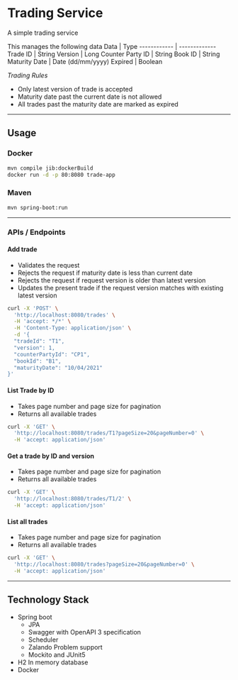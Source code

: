 # Trading Service
A simple trading service

This manages the following data 
Data | Type
------------ | -------------
Trade ID | String
Version | Long
Counter Party ID | String
Book ID | String 
Maturity Date | Date (dd/mm/yyyy)
Expired | Boolean

*Trading Rules*
* Only latest version of trade is accepted
* Maturity date past the current date is not allowed
* All trades past the maturity date are marked as expired

*****
## Usage
### Docker
```bash
mvn compile jib:dockerBuild
docker run -d -p 80:8080 trade-app
```
### Maven
```bash
mvn spring-boot:run
```
---------------------------------------
### APIs / Endpoints
#### Add trade
* Validates the request
* Rejects the request if maturity date is less than current date
* Rejects the request if request version is older than latest version
* Updates the present trade if the request version matches with existing latest version
```bash
curl -X 'POST' \
  'http://localhost:8080/trades' \
  -H 'accept: */*' \
  -H 'Content-Type: application/json' \
  -d '{
  "tradeId": "T1",
  "version": 1,
  "counterPartyId": "CP1",
  "bookId": "B1",
  "maturityDate": "10/04/2021"
}'
```
#### List Trade by ID
* Takes page number and page size for pagination
* Returns all available trades
```bash
curl -X 'GET' \
  'http://localhost:8080/trades/T1?pageSize=20&pageNumber=0' \
  -H 'accept: application/json'
```
#### Get a trade by ID and version
* Takes page number and page size for pagination
* Returns all available trades
```bash
curl -X 'GET' \
  'http://localhost:8080/trades/T1/2' \
  -H 'accept: application/json'
```
#### List all trades 
* Takes page number and page size for pagination
* Returns all available trades
```bash
curl -X 'GET' \
  'http://localhost:8080/trades?pageSize=20&pageNumber=0' \
  -H 'accept: application/json'
```

---------------------------------------
## Technology Stack
* Spring boot
    * JPA
    * Swagger with OpenAPI 3 specification
    * Scheduler
    * Zalando Problem support
    * Mockito and JUnit5
* H2 In memory database
* Docker



